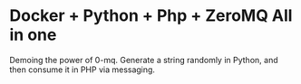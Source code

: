 Docker + Python + Php + ZeroMQ All in one
=========================================

Demoing the power of 0-mq. Generate a string randomly in Python, and then consume it in PHP via messaging.
